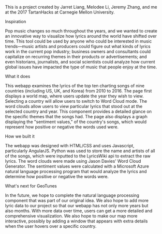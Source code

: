 This is a project created by Jarret Liang, Melodee Li, Jeremy Zhang, and me at the 2017 TartanHacks at Carnegie Mellon University.


Inspiration

Pop music changes so much throughout the years, and we wanted to create an innovative way to visualize how lyrics around the world have shifted over time. This tool could be used by anyone who could be interested in music trends—music artists and producers could figure out what kinds of lyrics work in the current pop industry; business owners and consultants could capitalize on recurring themes in their products or advertisements; and even historians, journalists, and social scientists could analyze how current global issues have impacted the type of music that people enjoy at the time.


What it does

This webapp examines the lyrics of the top ten charting songs of nine countries (including US, UK, and Korea) from 2010 to 2016. The page first displays a world map, where users update the year they wish to view. Selecting a country will allow users to switch to Word Cloud mode. The word clouds allow users to view particular lyrics that stood out at the selected country and year. This component provides a detailed glance on the specific themes that the songs had. The page also displays a graph displaying the "sentiment values," of the country's songs, which would represent how positive or negative the words used were.


How we built it

The webapp was designed with HTML/CSS and uses Javascript, particularly AngularJS. Python was used to store the name and artists of all of the songs, which were inputted to the LyricsWiki api to extract the raw lyrics. The word clouds were made using Jason Davies' Word Cloud Generator. The sentiment values were calculated with a Microsoft Azure natural language processing program that would analyze the lyrics and determine how positive or negative the words were.


What's next for GeoTunes

In the future, we hope to complete the natural language processing component that was part of our original idea. We also hope to add more lyric data to our project so that our webapp has not only more years but also months. With more data over time, users can get a more detailed and comprehensive visualization. We also hope to make our map more interactive, possibly by adding a window that appears with extra details when the user hovers over a specific country.